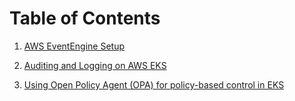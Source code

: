# Table of Contents
1. [AWS EventEngine Setup](event_engine_setup.md)

2. [Auditing and Logging on AWS EKS](eks_cluster.md)

3. [Using Open Policy Agent (OPA) for policy-based control in EKS](secure_repository.md)
